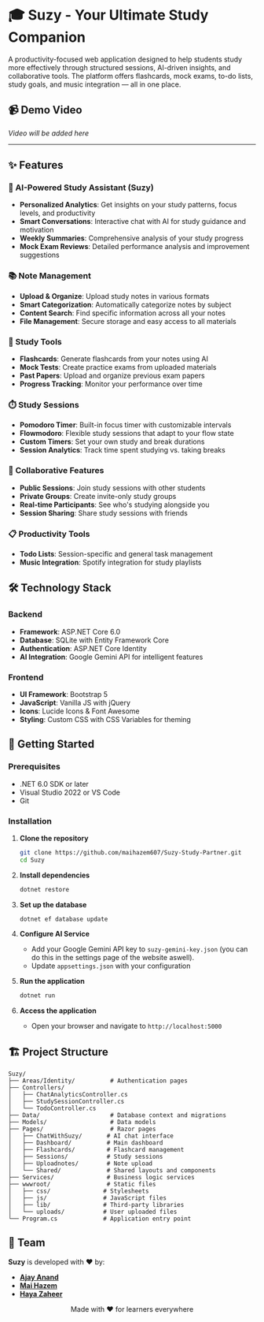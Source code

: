 # 🎓 Suzy - Your Ultimate Study Companion

A productivity-focused web application designed to help students study more effectively through structured sessions, AI-driven insights, and collaborative tools. The platform offers flashcards, mock exams, to-do lists, study goals, and music integration — all in one place.

## 📹 Demo Video

_Video will be added here_

---

## ✨ Features

### 🤖 AI-Powered Study Assistant (Suzy)

- **Personalized Analytics**: Get insights on your study patterns, focus levels, and productivity
- **Smart Conversations**: Interactive chat with AI for study guidance and motivation
- **Weekly Summaries**: Comprehensive analysis of your study progress
- **Mock Exam Reviews**: Detailed performance analysis and improvement suggestions

### 📚 Note Management

- **Upload & Organize**: Upload study notes in various formats
- **Smart Categorization**: Automatically categorize notes by subject
- **Content Search**: Find specific information across all your notes
- **File Management**: Secure storage and easy access to all materials

### 🧠 Study Tools

- **Flashcards**: Generate flashcards from your notes using AI
- **Mock Tests**: Create practice exams from uploaded materials
- **Past Papers**: Upload and organize previous exam papers
- **Progress Tracking**: Monitor your performance over time

### ⏱️ Study Sessions

- **Pomodoro Timer**: Built-in focus timer with customizable intervals
- **Flowmodoro**: Flexible study sessions that adapt to your flow state
- **Custom Timers**: Set your own study and break durations
- **Session Analytics**: Track time spent studying vs. taking breaks

### 👥 Collaborative Features

- **Public Sessions**: Join study sessions with other students
- **Private Groups**: Create invite-only study groups
- **Real-time Participants**: See who's studying alongside you
- **Session Sharing**: Share study sessions with friends

### 📋 Productivity Tools

- **Todo Lists**: Session-specific and general task management
- **Music Integration**: Spotify integration for study playlists

## 🛠️ Technology Stack

### Backend

- **Framework**: ASP.NET Core 6.0
- **Database**: SQLite with Entity Framework Core
- **Authentication**: ASP.NET Core Identity
- **AI Integration**: Google Gemini API for intelligent features

### Frontend

- **UI Framework**: Bootstrap 5
- **JavaScript**: Vanilla JS with jQuery
- **Icons**: Lucide Icons & Font Awesome
- **Styling**: Custom CSS with CSS Variables for theming

## 🚀 Getting Started

### Prerequisites

- .NET 6.0 SDK or later
- Visual Studio 2022 or VS Code
- Git

### Installation

1. **Clone the repository**

   ```bash
   git clone https://github.com/maihazem607/Suzy-Study-Partner.git
   cd Suzy
   ```

2. **Install dependencies**

   ```bash
   dotnet restore
   ```

3. **Set up the database**

   ```bash
   dotnet ef database update
   ```

4. **Configure AI Service**

   - Add your Google Gemini API key to `suzy-gemini-key.json` (you can do this in the settings page of the website aswell).
   - Update `appsettings.json` with your configuration

5. **Run the application**

   ```bash
   dotnet run
   ```

6. **Access the application**
   - Open your browser and navigate to `http://localhost:5000`

## 🏗️ Project Structure

```
Suzy/
├── Areas/Identity/          # Authentication pages
├── Controllers/
│   ├── ChatAnalyticsController.cs
│   ├── StudySessionController.cs
│   └── TodoController.cs
├── Data/                    # Database context and migrations
├── Models/                  # Data models
├── Pages/                   # Razor pages
│   ├── ChatWithSuzy/       # AI chat interface
│   ├── Dashboard/          # Main dashboard
│   ├── Flashcards/         # Flashcard management
│   ├── Sessions/           # Study sessions
│   ├── Uploadnotes/        # Note upload
│   └── Shared/             # Shared layouts and components
├── Services/               # Business logic services
├── wwwroot/                # Static files
│   ├── css/               # Stylesheets
│   ├── js/                # JavaScript files
│   ├── lib/               # Third-party libraries
│   └── uploads/           # User uploaded files
└── Program.cs             # Application entry point
```

## 👥 Team

**Suzy** is developed with ❤️ by:

- **[Ajay Anand](https://www.linkedin.com/in/ajay-anand-s-8a30a62b7/)**
- **[Mai Hazem](https://www.linkedin.com/in/mai-hazem-7a5459251/)**
- **[Haya Zaheer](https://www.linkedin.com/in/haya-zaheer-715b871b0/)**

<div align="center">
  <p>Made with ❤️ for learners everywhere</p>
</div>
